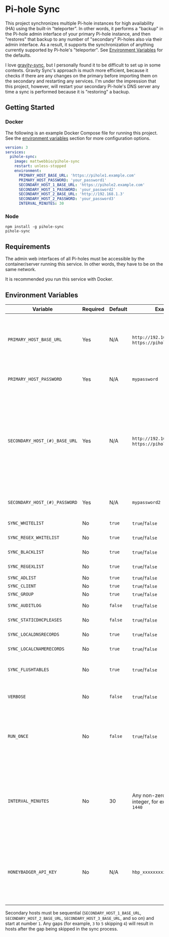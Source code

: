 # Pi-hole Sync

This project synchronizes multiple Pi-hole instances for high availability (HA) using the built-in "teleporter". In
other words, it performs a "backup" in the Pi-hole admin interface of your primary Pi-hole instance, and then "restores"
that backup to any number of "secondary" Pi-holes also via their admin interface. As a result, it supports the
synchronization of anything currently supported by Pi-hole's "teleporter". See
[Environment Variables](#environment-variables) for the defaults.

I love [gravity-sync](https://github.com/vmstan/gravity-sync), but I personally found it to be difficult to set up in
some contexts. Gravity Sync's approach is much more efficient, because it checks if there are any changes on the
primary before importing them on the secondary and restarting any services. I'm under the impression that this project,
however, will restart your secondary Pi-hole's DNS server any time a sync is performed because it is "restoring" a
backup.

## Getting Started

### Docker

The following is an example Docker Compose file for running this project. See the
[environment variables](#environment-variables) section for more configuration options.

```yaml
version: 3
services:
  pihole-sync:
    image: mattwebbio/pihole-sync
    restart: unless-stopped
    environment:
      PRIMARY_HOST_BASE_URL: 'https://pihole1.example.com'
      PRIMARY_HOST_PASSWORD: 'your_password1'
      SECONDARY_HOST_1_BASE_URL: 'https://pihole2.example.com'
      SECONDARY_HOST_1_PASSWORD: 'your_password2'
      SECONDARY_HOST_2_BASE_URL: 'http://192.168.1.3'
      SECONDARY_HOST_2_PASSWORD: 'your_password3'
      INTERVAL_MINUTES: 30
```

### Node

```shell
npm install -g pihole-sync
pihole-sync
```

## Requirements

The admin web interfaces of all Pi-holes must be accessible by the container/server running this service. In other words,
they have to be on the same network.

It is recommended you run this service with Docker.

## Environment Variables

| Variable                      | Required | Default | Examples                                                        | Description                                                                                                                                                                                                  |
| ----------------------------- | -------- | ------- | --------------------------------------------------------------- | ------------------------------------------------------------------------------------------------------------------------------------------------------------------------------------------------------------ |
| `PRIMARY_HOST_BASE_URL`       | Yes      | N/A     | `http://192.168.1.2` or `https://pihole.example.com`            | The base URL of your Pi-hole, including the scheme (HTTP or HTTPS) and port but not including a following slash.                                                                                             |
| `PRIMARY_HOST_PASSWORD`       | Yes      | N/A     | `mypassword`                                                    | The password used to log in to the admin interface.                                                                                                                                                          |
| `SECONDARY_HOST_(#)_BASE_URL` | Yes      | N/A     | `http://192.168.1.3` or `https://pihole2.example.com`           | The base URL of your secondary Pi-hole, including the scheme (HTTP or HTTPS) and port but not including a following slash. Replace `(#)` with a number, starting at `1`, to add multiple secondary Pi-holes. |
| `SECONDARY_HOST_(#)_PASSWORD` | Yes      | N/A     | `mypassword2`                                                   | The password used to log in to the admin interface.                                                                                                                                                          |
| `SYNC_WHITELIST`              | No       | `true`  | `true`/`false`                                                  | Copies the whitelist                                                                                                                                                                                         |
| `SYNC_REGEX_WHITELIST`        | No       | `true`  | `true`/`false`                                                  | Copies the regex whitelist                                                                                                                                                                                   |
| `SYNC_BLACKLIST`              | No       | `true`  | `true`/`false`                                                  | Copies the blacklist                                                                                                                                                                                         |
| `SYNC_REGEXLIST`              | No       | `true`  | `true`/`false`                                                  | Copies the regex blacklist                                                                                                                                                                                   |
| `SYNC_ADLIST`                 | No       | `true`  | `true`/`false`                                                  | Copies the adlist                                                                                                                                                                                            |
| `SYNC_CLIENT`                 | No       | `true`  | `true`/`false`                                                  | Copies clients                                                                                                                                                                                               |
| `SYNC_GROUP`                  | No       | `true`  | `true`/`false`                                                  | Copies groups                                                                                                                                                                                                |
| `SYNC_AUDITLOG`               | No       | `false` | `true`/`false`                                                  | Copies the audit log                                                                                                                                                                                         |
| `SYNC_STATICDHCPLEASES`       | No       | `false` | `true`/`false`                                                  | Copies static dhcp leases                                                                                                                                                                                    |
| `SYNC_LOCALDNSRECORDS`        | No       | `true`  | `true`/`false`                                                  | Copies local DNS records                                                                                                                                                                                     |
| `SYNC_LOCALCNAMERECORDS`      | No       | `true`  | `true`/`false`                                                  | Copies local CNAME records                                                                                                                                                                                   |
| `SYNC_FLUSHTABLES`            | No       | `true`  | `true`/`false`                                                  | Clears existing data on the secondary (copy target) Pi-hole                                                                                                                                                  |
| `VERBOSE`                     | No       | `false` | `true`/`false`                                                  | Whether to output extra log output. Used for debugging.                                                                                                                                                      |
| `RUN_ONCE`                    | No       | `false` | `true`/`false`                                                  | By default, `pihole-sync` runs indefinitely until stopped. Setting `RUN_ONCE` to `true` forces it to exit immediately after the first sync.                                                                  |
| `INTERVAL_MINUTES`            | No       | 30      | Any non-zero positive integer, for example `5`, `30`, or `1440` | How long to wait between synchronizations. Defaults to five minutes. Remember that the DNS server on your secondary servers restarts everytime a sync is performed.                                          |
| `HONEYBADGER_API_KEY`         | No       | N/A     | `hbp_xxxxxxxxxxxxxxxxxx`                                        | Get notifications to honeybadger.io when the process crashes for any reason by creating a new project and putting your API key here.                                                                         |

Secondary hosts must be sequential (`SECONDARY_HOST_1_BASE_URL`, `SECONDARY_HOST_2_BASE_URL`,
`SECONDARY_HOST_3_BASE_URL`, and so on) and start at number `1`. Any gaps (for example, `3` to `5` skipping `4`) will
result in hosts after the gap being skipped in the sync process.

